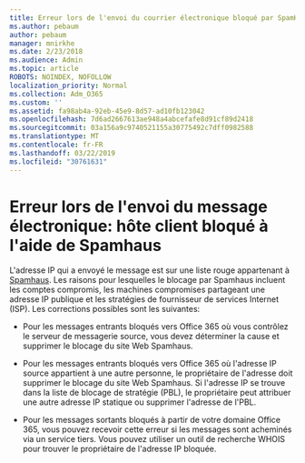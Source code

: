 ```yaml
---
title: Erreur lors de l'envoi du courrier électronique bloqué par SpamHaus
ms.author: pebaum
author: pebaum
manager: mnirkhe
ms.date: 2/23/2018
ms.audience: Admin
ms.topic: article
ROBOTS: NOINDEX, NOFOLLOW
localization_priority: Normal
ms.collection: Adm_O365
ms.custom: ''
ms.assetid: fa98ab4a-92eb-45e9-8d57-ad10fb123042
ms.openlocfilehash: 7d6ad2667613ae948a4abcefafe8d91cf89d2418
ms.sourcegitcommit: 03a156a9c9740521155a30775492c7dff0982588
ms.translationtype: MT
ms.contentlocale: fr-FR
ms.lasthandoff: 03/22/2019
ms.locfileid: "30761631"
---
```

# <a name="error-sending-email-client-host-blocked-using-spamhaus"></a>Erreur lors de l'envoi du message électronique: hôte client bloqué à l'aide de Spamhaus

L'adresse IP qui a envoyé le message est sur une liste rouge appartenant à [Spamhaus](https://go.microsoft.com/fwlink/p/?linkid=123245). Les raisons pour lesquelles le blocage par Spamhaus incluent les comptes compromis, les machines compromises partageant une adresse IP publique et les stratégies de fournisseur de services Internet (ISP). Les corrections possibles sont les suivantes:
  
- Pour les messages entrants bloqués vers Office 365 où vous contrôlez le serveur de messagerie source, vous devez déterminer la cause et supprimer le blocage du site Web Spamhaus.
    
- Pour les messages entrants bloqués vers Office 365 où l'adresse IP source appartient à une autre personne, le propriétaire de l'adresse doit supprimer le blocage du site Web Spamhaus. Si l'adresse IP se trouve dans la liste de blocage de stratégie (PBL), le propriétaire peut attribuer une autre adresse IP statique ou supprimer l'adresse de l'PBL.
    
- Pour les messages sortants bloqués à partir de votre domaine Office 365, vous pouvez recevoir cette erreur si les messages sont acheminés via un service tiers. Vous pouvez utiliser un outil de recherche WHOIS pour trouver le propriétaire de l'adresse IP bloquée.
    

